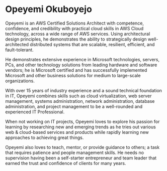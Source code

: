 # Opeyemi Okuboyejo

Opeyemi is an AWS Certified Solutions Architect with competence, confidence, and credibility with practical cloud skills in AWS Cloud technology, across a wide range of AWS services. Using architectural design principles, he demonstrates the ability to strategically design well-architected distributed systems that are scalable, resilient, efficient, and fault-tolerant.

He demonstrates extensive experience in Microsoft technologies, servers, PCs, and other technology solutions from leading hardware and software vendors; he is Microsoft certified and has successfully implemented Microsoft and other business solutions for medium to large-scale organizations. 

With over 15 years of industry experience and a sound technical foundation in IT, Opeyemi combines skills such as cloud virtualization, web server management, systems administration, network administration, database administration, and project management to be a well-rounded and experienced IT Professional. 

When not working on IT projects, Opeyemi loves to explore his passion for learning by researching new and emerging trends as he tries out various web & cloud-based services and products while rapidly learning new approaches to achieving great things. 

Opeyemi also loves to teach, mentor, or provide guidance to others; a task that requires patience and people management skills. He needs no supervision having been a self-starter entrepreneur and team leader that earned the trust and confidence of clients for many years.
